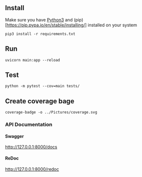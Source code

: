 ## Install
Make sure you have [Python3](https://www.python.org/downloads/) and (pip)[https://pip.pypa.io/en/stable/installing/] installed on your system

```commandline
pip3 install -r requirements.txt 
```

## Run
```commandline
uvicorn main:app --reload
```

## Test
```commandline
python -m pytest --cov=main tests/
```

## Create coverage bage
```commandline
coverage-badge -o ../Pictures/coverage.svg
```

### API Documentation
#### Swagger
http://127.0.0.1:8000/docs
#### ReDoc
http://127.0.0.1:8000/redoc
